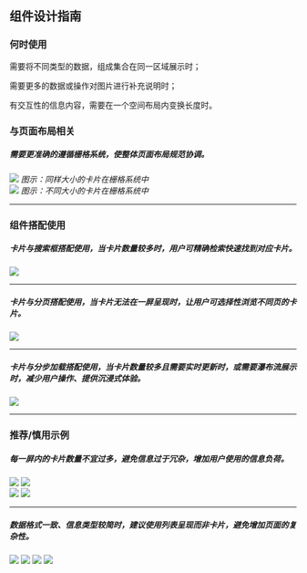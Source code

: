 ## 组件设计指南


### 何时使用

需要将不同类型的数据，组成集合在同一区域展示时；

需要更多的数据或操作对图片进行补充说明时；

有交互性的信息内容，需要在一个空间布局内变换长度时。

### 与页面布局相关

##### 需要更准确的遵循栅格系统，使整体页面布局规范协调。

<div class="legend">
  <div class="item">
    <img src="https://oteam-tdesign-1258344706.cos.ap-guangzhou.myqcloud.com/site/design/guide/Card_1%402x.png" />
    <em>图示：同样大小的卡片在栅格系统中</em>
  </div>
  <div class="item">
    <img src="https://oteam-tdesign-1258344706.cos.ap-guangzhou.myqcloud.com/site/design/guide/Card_2%402x.png" />
    <em>图示：不同大小的卡片在栅格系统中</em>
  </div>
</div>

<hr />


### 组件搭配使用


##### 卡片与搜索框搭配使用，当卡片数量较多时，用户可精确检索快速找到对应卡片。

<div class="legend">
  <div class="item">
    <img src="https://oteam-tdesign-1258344706.cos.ap-guangzhou.myqcloud.com/site/design/guide/Card_3%402x.png" />
    <em></em>
  </div>

</div>

<hr />

##### 卡片与分页搭配使用，当卡片无法在一屏呈现时，让用户可选择性浏览不同页的卡片。

<div class="legend">
  <div class="item">
    <img src="https://oteam-tdesign-1258344706.cos.ap-guangzhou.myqcloud.com/site/design/guide/Card_4%402x.png" />
    <em></em>
  </div>

</div>


<hr />

##### 卡片与分步加载搭配使用，当卡片数量较多且需要实时更新时，或需要瀑布流展示时，减少用户操作、提供沉浸式体验。

<div class="legend">
  <div class="item">
    <img src="https://oteam-tdesign-1258344706.cos.ap-guangzhou.myqcloud.com/site/design/guide/Card_5%402x.png" />
    <em></em>
  </div>

</div>


<hr />

### 推荐/慎用示例

##### 每一屏内的卡片数量不宜过多，避免信息过于冗杂，增加用户使用的信息负荷。

<div class="legend">
  <div class="item">
    <img src="https://oteam-tdesign-1258344706.cos.ap-guangzhou.myqcloud.com/site/design/guide/Card_6%402x.png" />
    <img class="tag" src="https://oteam-tdesign-1258344706.cos.ap-guangzhou.myqcloud.com/site/doc/good.png" />
  </div>
  <div class="item">
    <img src="https://oteam-tdesign-1258344706.cos.ap-guangzhou.myqcloud.com/site/design/guide/Card_7%402x.png" />
    <img class="tag" src="https://oteam-tdesign-1258344706.cos.ap-guangzhou.myqcloud.com/site/doc/bad.png" />
  </div>
</div>

<hr />

##### 数据格式一致、信息类型较简时，建议使用列表呈现而非卡片，避免增加页面的复杂性。

<img src="https://oteam-tdesign-1258344706.cos.ap-guangzhou.myqcloud.com/site/design/guide/Card_8.png" />
<img class="tag" src="https://oteam-tdesign-1258344706.cos.ap-guangzhou.myqcloud.com/site/doc/good.png" />


<img src="https://oteam-tdesign-1258344706.cos.ap-guangzhou.myqcloud.com/site/design/guide/Card_9.png" />
<img class="tag" src="https://oteam-tdesign-1258344706.cos.ap-guangzhou.myqcloud.com/site/doc/bad.png" />



